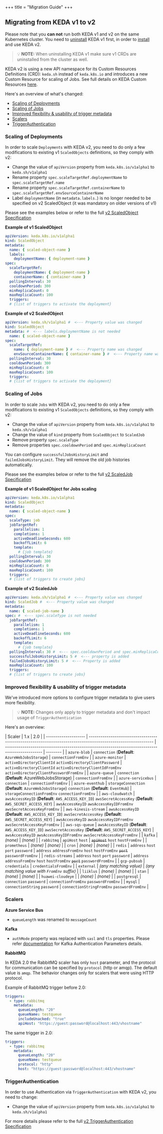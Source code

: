 +++
title = "Migration Guide"
+++

## Migrating from KEDA v1 to v2

Please note that you **can not** run both KEDA v1 and v2 on the same Kubernetes cluster. You need to [uninstall](../../1.5/deploy) KEDA v1 first, in order to [install](../deploy) and use KEDA v2.

> 💡 **NOTE:** When uninstalling KEDA v1 make sure v1 CRDs are uninstalled from the cluster as well.

KEDA v2 is using a new API namespace for its Custom Resources Definitions (CRD): `keda.sh` instead of `keda.k8s.io` and introduces a new Custom Resource for scaling of Jobs. See full details on KEDA Custom Resources [here](../concepts/#custom-resources-crd).

Here's an overview of what's changed:

- [Scaling of Deployments](#scaling-of-deployments)
- [Scaling of Jobs](#scaling-of-jobs)
- [Improved flexibility & usability of trigger metadata](#improved-flexibility--usability-of-trigger-metadata)
- [Scalers](#scalers)
- [TriggerAuthentication](#triggerauthentication)

### Scaling of Deployments

In order to scale `Deployments` with KEDA v2, you need to do only a few modifications to existing v1 `ScaledObjects` definitions, so they comply with v2:

- Change the value of `apiVersion` property from `keda.k8s.io/v1alpha1` to `keda.sh/v1alpha1`
- Rename property `spec.scaleTargetRef.deploymentName` to `spec.scaleTargetRef.name`
- Rename property `spec.scaleTargetRef.containerName` to `spec.scaleTargetRef.envSourceContainerName`
- Label `deploymentName` (in `metadata.labels.`) is no longer needed to be specified on v2 ScaledObject (it was mandatory on older versions of v1)

Please see the examples below or refer to the full [v2 ScaledObject Specification](./reference/scaledobject-spec)

**Example of v1 ScaledObject**

```yaml
apiVersion: keda.k8s.io/v1alpha1
kind: ScaledObject
metadata:
  name: { scaled-object-name }
  labels:
    deploymentName: { deployment-name }
spec:
  scaleTargetRef:
    deploymentName: { deployment-name }
    containerName: { container-name }
  pollingInterval: 30
  cooldownPeriod: 300
  minReplicaCount: 0
  maxReplicaCount: 100
  triggers:
  # {list of triggers to activate the deployment}
```

**Example of v2 ScaledObject**

```yaml
apiVersion: keda.sh/v1alpha1 #  <--- Property value was changed
kind: ScaledObject
metadata: #  <--- labels.deploymentName is not needed
  name: { scaled-object-name }
spec:
  scaleTargetRef:
    name: { deployment-name } #  <--- Property name was changed
    envSourceContainerName: { container-name } #  <--- Property name was changed
  pollingInterval: 30
  cooldownPeriod: 300
  minReplicaCount: 0
  maxReplicaCount: 100
  triggers:
  # {list of triggers to activate the deployment}
```

### Scaling of Jobs

In order to scale `Jobs` with KEDA v2, you need to do only a few modifications to existing v1 `ScaledObjects` definitions, so they comply with v2:

- Change the value of `apiVersion` property from `keda.k8s.io/v1alpha1` to `keda.sh/v1alpha1`
- Change the value of `kind` property from `ScaledObject` to `ScaledJob`
- Remove property `spec.scaleType`
- Remove properties `spec.cooldownPeriod` and `spec.minReplicaCount`

You can configure `successfulJobsHistoryLimit` and `failedJobsHistoryLimit`. They will remove the old job histories automatically.

Please see the examples below or refer to the full [v2 ScaledJob Specification](./reference/scaledjob-spec/)

**Example of v1 ScaledObject for Jobs scaling**

```yaml
apiVersion: keda.k8s.io/v1alpha1
kind: ScaledObject
metadata:
  name: { scaled-object-name }
spec:
  scaleType: job
  jobTargetRef:
    parallelism: 1
    completions: 1
    activeDeadlineSeconds: 600
    backoffLimit: 6
    template:
      # {job template}
  pollingInterval: 30
  cooldownPeriod: 300
  minReplicaCount: 0
  maxReplicaCount: 100
  triggers:
  # {list of triggers to create jobs}
```

**Example of v2 ScaledJob**

```yaml
apiVersion: keda.sh/v1alpha1 #  <--- Property value was changed
kind: ScaledJob #  <--- Property value was changed
metadata:
  name: { scaled-job-name }
spec: #  <--- spec.scaleType is not needed
  jobTargetRef:
    parallelism: 1
    completions: 1
    activeDeadlineSeconds: 600
    backoffLimit: 6
    template:
      # {job template}
  pollingInterval: 30 #  <--- spec.cooldownPeriod and spec.minReplicaCount are not needed
  successfulJobsHistoryLimit: 5 #  <--- property is added
  failedJobsHistoryLimit: 5 #  <--- Property is added
  maxReplicaCount: 100
  triggers:
  # {list of triggers to create jobs}
```

### Improved flexibility & usability of trigger metadata

We've introduced more options to configure trigger metadata to give users more flexibility.

> 💡 **NOTE:** Changes only apply to trigger metadata and don't impact usage of `TriggerAuthentication`

Here's an overview:

| Scaler               | 1.x                                                                                                             | 2.0                                                                                               |
| -------------------- | --------------------------------------------------------------------------------------------------------------- | ------------------------------------------------------------------------------------------------- | -------- |
| `azure-blob`         | `connection` (**Default**: `AzureWebJobsStorage`)                                                               | `connectionFromEnv`                                                                               |
| `azure-monitor`      | `activeDirectoryClientId` `activeDirectoryClientPassword`                                                       | `activeDirectoryClientId` `activeDirectoryClientIdFromEnv` `activeDirectoryClientPasswordFromEnv` |
| `azure-queue`        | `connection` (**Default**: AzureWebJobsStorage)                                                                 | `connectionFromEnv`                                                                               |
| `azure-servicebus`   | `connection`                                                                                                    | `connectionFromEnv`                                                                               |
| `azure-eventhub`     | `storageConnection` (**Default**: `AzureWebJobsStorage`) `connection` (**Default**: `EventHub`)                 | `storageConnectionFromEnv` `connectionFromEnv`                                                    |
| `aws-cloudwatch`     | `awsAccessKeyID` (**Default**: `AWS_ACCESS_KEY_ID`) `awsSecretAccessKey` (**Default**: `AWS_SECRET_ACCESS_KEY`) | `awsAccessKeyID` `awsAccessKeyIDFromEnv` `awsSecretAccessKeyFromEnv`                              |
| `aws-kinesis-stream` | `awsAccessKeyID` (**Default**: `AWS_ACCESS_KEY_ID`) `awsSecretAccessKey` (**Default**: `AWS_SECRET_ACCESS_KEY`) | `awsAccessKeyID` `awsAccessKeyIDFromEnv` `awsSecretAccessKeyFromEnv`                              |
| `aws-sqs-queue`      | `awsAccessKeyID` (**Default**: `AWS_ACCESS_KEY_ID`) `awsSecretAccessKey` (**Default**: `AWS_SECRET_ACCESS_KEY`) | `awsAccessKeyID` `awsAccessKeyIDFromEnv` `awsSecretAccessKeyFromEnv`                              |
| `kafka`              | _(none)_                                                                                                        | _(none)_                                                                                          |
| `rabbitmq`           | `apiHost` `host`                                                                                                | ~~`apiHost`~~ `host` `hostFromEnv`                                                                |
| `prometheus`         | _(none)_                                                                                                        | _(none)_                                                                                          |
| `cron`               | _(none)_                                                                                                        | _(none)_                                                                                          |
| `redis`              | `address` `host` `port` `password`                                                                              | `address` `addressFromEnv` `host` `hostFromEnv` ~~`port`~~ `passwordFromEnv`                      |
| `redis-streams`      | `address` `host` `port` `password`                                                                              | `address` `addressFromEnv` `host` `hostFromEnv` ~~`port`~~ `passwordFromEnv`                      |
| `gcp-pubsub`         | `credentials`                                                                                                   | `credentialsFromEnv`                                                                              |
| `external`           | _(any matching value)_                                                                                          | _(any matching value with `FromEnv` suffix)_                                                      |
| `liiklus`            | _(none)_                                                                                                        | _(none)_                                                                                          |
| `stan`               | _(none)_                                                                                                        | _(none)_                                                                                          |
| `huawei-cloudeye`    |                                                                                                                 | _(none)_                                                                                          | _(none)_ |
| `postgresql`         | `connection` `password`                                                                                         | `connectionFromEnv` `passwordFromEnv`                                                             |
| `mysql`              | `connectionString` `password`                                                                                   | `connectionStringFromEnv` `passwordFromEnv`                                                       |

### Scalers

**Azure Service Bus**

- `queueLength` was renamed to `messageCount`

**Kafka**

- `authMode` property was replaced with `sasl` and `tls` properties. Please refer [documentation](../scalers/apache-kafka/#authentication-parameters) for Kafka Authentication Parameters details.

**RabbitMQ**

In KEDA 2.0 the RabbitMQ scaler has only `host` parameter, and the protocol for communication can be specified by
`protocol` (http or amqp). The default value is `amqp`. The behavior changes only for scalers that were using HTTP
protocol.

Example of RabbitMQ trigger before 2.0:

```yaml
triggers:
  - type: rabbitmq
    metadata:
      queueLength: "20"
      queueName: testqueue
      includeUnacked: "true"
      apiHost: "https://guest:password@localhost:443/vhostname"
```

The same trigger in 2.0:

```yaml
triggers:
  - type: rabbitmq
    metadata:
      queueLength: "20"
      queueName: testqueue
      protocol: "http"
      host: "https://guest:password@localhost:443/vhostname"
```

### TriggerAuthentication

In order to use Authentication via `TriggerAuthentication` with KEDA v2, you need to change:

- Change the value of `apiVersion` property from `keda.k8s.io/v1alpha1` to `keda.sh/v1alpha1`

For more details please refer to the full
[v2 TriggerAuthentication Specification](../concepts/authentication/#re-use-credentials-and-delegate-auth-with-triggerauthentication)
